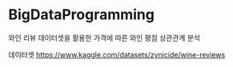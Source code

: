 # BigDataProgramming
와인 리뷰 데이터셋을 활용한 가격에 따른 와인 평점 상관관계 분석

데이터셋
https://www.kaggle.com/datasets/zynicide/wine-reviews

